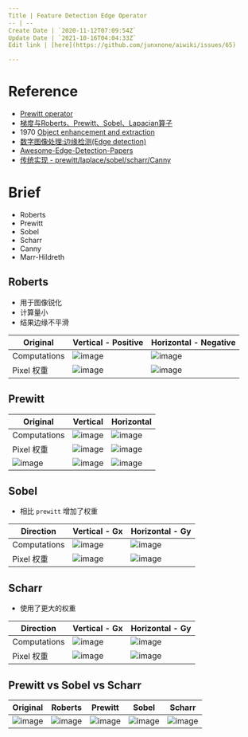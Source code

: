 ```yaml
---
Title | Feature Detection Edge Operator
-- | --
Create Date | `2020-11-12T07:09:54Z`
Update Date | `2021-10-16T04:04:33Z`
Edit link | [here](https://github.com/junxnone/aiwiki/issues/65)

---
```

# Reference
- [Prewitt operator](https://en.wikipedia.org/wiki/Prewitt_operator)
- [梯度与Roberts、Prewitt、Sobel、Lapacian算子](https://blog.csdn.net/swj110119/article/details/51777422)
- 1970 [Object enhancement and extraction](http://web.eecs.utk.edu/~hqi/ece472-572/reference/edge-Prewitt70.pdf)
- [数字图像处理:边缘检测(Edge detection)](https://zhuanlan.zhihu.com/p/59640437)
- [Awesome-Edge-Detection-Papers](https://github.com/MarkMoHR/Awesome-Edge-Detection-Papers)
- [传统实现 - prewitt/laplace/sobel/scharr/Canny ](https://github.com/butub1/Edge-detection)

# Brief
- Roberts
- Prewitt
- Sobel
- Scharr
- Canny
- Marr-Hildreth

## Roberts 
- 用于图像锐化
- 计算量小
- 结果边缘不平滑

Original | Vertical -  Positive | Horizontal - Negative
-- | -- | --
Computations | ![image](https://user-images.githubusercontent.com/2216970/99020737-350a7080-259a-11eb-8b16-621a68edb282.png) | ![image](https://user-images.githubusercontent.com/2216970/99020827-4c495e00-259a-11eb-8803-2c894a1e07f1.png)
Pixel 权重 |![image](https://user-images.githubusercontent.com/2216970/99020827-4c495e00-259a-11eb-8803-2c894a1e07f1.png) | ![image](https://user-images.githubusercontent.com/2216970/99021027-b6620300-259a-11eb-90aa-19782f5f1fb6.png)



## Prewitt

Original | Vertical | Horizontal 
-- | -- | --
Computations | ![image](https://user-images.githubusercontent.com/2216970/98907002-12744b00-24f9-11eb-8ec7-d9695c0bc899.png) | ![image](https://user-images.githubusercontent.com/2216970/98907026-1a33ef80-24f9-11eb-92c8-daa6739db9c6.png)
Pixel 权重 | ![image](https://user-images.githubusercontent.com/2216970/99019091-90d2fa80-2596-11eb-9888-dc7d932c9425.png)| ![image](https://user-images.githubusercontent.com/2216970/99019066-857fcf00-2596-11eb-9414-139eb74219de.png) 
![image](https://user-images.githubusercontent.com/2216970/98907897-87945000-24fa-11eb-8731-9a63067bac93.png) | ![image](https://user-images.githubusercontent.com/2216970/98907929-9549d580-24fa-11eb-9c1b-64f543217403.png) | ![image](https://user-images.githubusercontent.com/2216970/98907947-9c70e380-24fa-11eb-99eb-409f04d086b9.png)

## Sobel
- 相比 `prewitt` 增加了权重

Direction | Vertical - Gx  |  Horizontal  - Gy 
-- | -- | --
Computations | ![image](https://user-images.githubusercontent.com/2216970/99015588-54040500-2590-11eb-93fe-0f71cddb4aea.png) |  ![image](https://user-images.githubusercontent.com/2216970/99015600-5e260380-2590-11eb-992f-b6f77e0b52dc.png) 
Pixel 权重 | ![image](https://user-images.githubusercontent.com/2216970/98911539-b19c4100-24ff-11eb-97d6-aa5e77de0b47.png) | ![image](https://user-images.githubusercontent.com/2216970/98911495-a34e2500-24ff-11eb-8088-a02267033909.png)


## Scharr
- 使用了更大的权重

Direction | Vertical - Gx| Horizontal  - Gy  
-- | -- | --
Computations  | ![image](https://user-images.githubusercontent.com/2216970/99019335-1191f680-2597-11eb-8ffc-d29b8a9345f4.png) | ![image](https://user-images.githubusercontent.com/2216970/99019344-15be1400-2597-11eb-8502-8c1870b64f98.png)
Pixel 权重 | ![image](https://user-images.githubusercontent.com/2216970/99015450-fc659980-258f-11eb-98ee-1c328f585c57.png) |  ![image](https://user-images.githubusercontent.com/2216970/99015438-f66fb880-258f-11eb-94eb-4beeb8c6931c.png)


## Prewitt vs Sobel vs Scharr

Original | Roberts | Prewitt | Sobel | Scharr
-- | -- | -- | -- | --
![image](https://user-images.githubusercontent.com/2216970/98910415-19518c80-24fe-11eb-8c49-ff5b6fb1cb75.png) | ![image](https://user-images.githubusercontent.com/2216970/99021667-202edc80-259c-11eb-9a1e-af43a868a853.png) |  ![image](https://user-images.githubusercontent.com/2216970/98910433-1e164080-24fe-11eb-858f-61ce3ac6334d.png) | ![image](https://user-images.githubusercontent.com/2216970/99021758-540a0200-259c-11eb-8fdb-a2141129be28.png)  | ![image](https://user-images.githubusercontent.com/2216970/99021769-5bc9a680-259c-11eb-81cf-14bfc6c90fd5.png)


